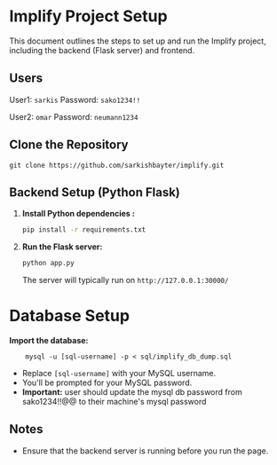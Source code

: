 
# Implify Project Setup

This document outlines the steps to set up and run the Implify project, including the backend (Flask server) and frontend.

## Users

User1: `sarkis`
Password: `sako1234!!`

User2: `omar`
Password: `neumann1234`


## Clone the Repository

    
    git clone https://github.com/sarkishbayter/implify.git
  
  

## Backend Setup (Python Flask)


1.  **Install Python dependencies :**

    ```bash
    pip install -r requirements.txt
    ```


2.  **Run the Flask server:**

    ```bash
    python app.py
    ```

    The server will typically run on `http://127.0.0.1:30000/` 


# Database Setup

  **Import the database:**
  

        
        mysql -u [sql-username] -p < sql/implify_db_dump.sql
      
        
 * Replace `[sql-username]` with your MySQL username.
 * You'll be prompted for your MySQL password.
 * **Important:** user should update the mysql db password from sako1234!!@@ to their machine's mysql password


## Notes

* Ensure that the backend server is running before you run the page.
